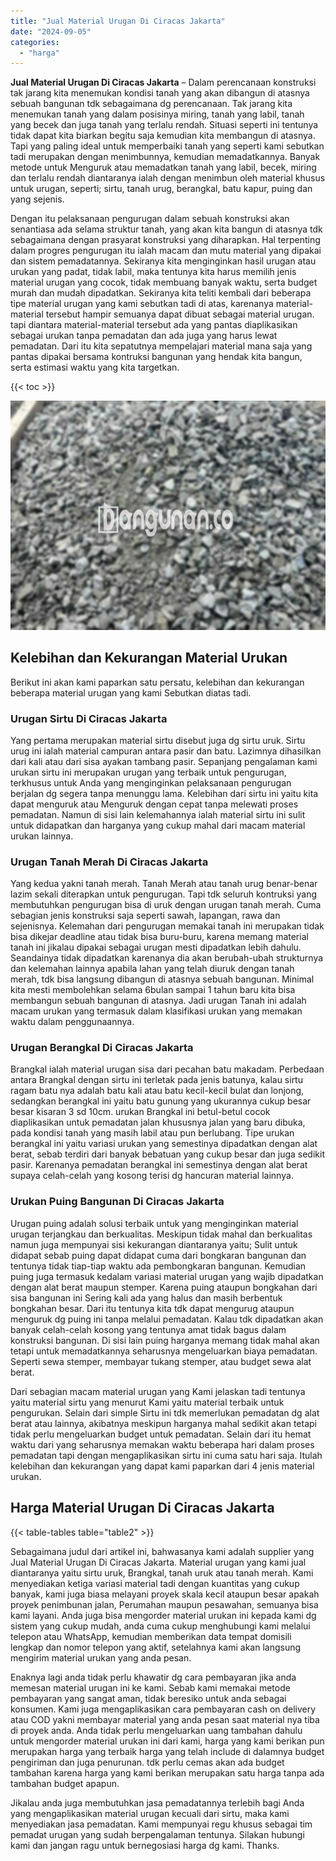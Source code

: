 ```yaml
---
title: "Jual Material Urugan Di Ciracas Jakarta"
date: "2024-09-05"
categories: 
  - "harga"
---
```


**Jual Material Urugan Di Ciracas Jakarta** – Dalam perencanaan konstruksi tak jarang kita menemukan kondisi tanah yang akan dibangun di atasnya sebuah bangunan tdk sebagaimana dg perencanaan. Tak jarang kita menemukan tanah yang dalam posisinya miring, tanah yang labil, tanah yang becek dan juga tanah yang terlalu rendah. Situasi seperti ini tentunya tidak dapat kita biarkan begitu saja kemudian kita membangun di atasnya. Tapi yang paling ideal untuk memperbaiki tanah yang seperti kami sebutkan tadi merupakan dengan menimbunnya, kemudian memadatkannya. Banyak metode untuk Menguruk atau memadatkan tanah yang labil, becek, miring dan terlalu rendah diantaranya ialah dengan menimbun oleh material khusus untuk urugan, seperti; sirtu, tanah urug, berangkal, batu kapur, puing dan yang sejenis.

Dengan itu pelaksanaan pengurugan dalam sebuah konstruksi akan senantiasa ada selama struktur tanah, yang akan kita bangun di atasnya tdk sebagaimana dengan prasyarat konstruksi yang diharapkan. Hal terpenting dalam progres pengurugan itu ialah macam dan mutu material yang dipakai dan sistem pemadatannya. Sekiranya kita menginginkan hasil urugan atau urukan yang padat, tidak labil, maka tentunya kita harus memilih jenis material urugan yang cocok, tidak membuang banyak waktu, serta budget murah dan mudah dipadatkan. Sekiranya kita teliti kembali dari beberapa tipe material urugan yang kami sebutkan tadi di atas, karenanya material-material tersebut hampir semuanya dapat dibuat sebagai material urugan. tapi diantara material-material tersebut ada yang pantas diaplikasikan sebagai urukan tanpa pemadatan dan ada juga yang harus lewat pemadatan. Dari itu kita sepatutnya mempelajari material mana saja yang pantas dipakai bersama kontruksi bangunan yang hendak kita bangun, serta estimasi waktu yang kita targetkan.

{{< toc >}}

![Jual Material Urugan Di Ciracas Jakarta](/images/jual-urugan-29.png)

## Kelebihan dan Kekurangan Material Urukan

Berikut ini akan kami paparkan satu persatu, kelebihan dan kekurangan beberapa material urugan yang kami Sebutkan diatas tadi.

### Urugan Sirtu Di Ciracas Jakarta

Yang pertama merupakan material sirtu disebut juga dg sirtu uruk. Sirtu urug ini ialah material campuran antara pasir dan batu. Lazimnya dihasilkan dari kali atau dari sisa ayakan tambang pasir. Sepanjang pengalaman kami urukan sirtu ini merupakan urugan yang terbaik untuk pengurugan, terkhusus untuk Anda yang menginginkan pelaksanaan pengurugan berjalan dg segera tanpa menunggu lama. Kelebihan dari sirtu ini yaitu kita dapat menguruk atau Menguruk dengan cepat tanpa melewati proses pemadatan. Namun di sisi lain kelemahannya ialah material sirtu ini sulit untuk didapatkan dan harganya yang cukup mahal dari macam material urukan lainnya.

### Urugan Tanah Merah Di Ciracas Jakarta

Yang kedua yakni tanah merah. Tanah Merah atau tanah urug benar-benar lazim sekali diterapkan untuk pengurugan. Tapi tdk seluruh kontruksi yang membutuhkan pengurugan bisa di uruk dengan urugan tanah merah. Cuma sebagian jenis konstruksi saja seperti sawah, lapangan, rawa dan sejenisnya. Kelemahan dari pengurugan memakai tanah ini merupakan tidak bisa dikejar deadline atau tidak bisa buru-buru, karena memang material tanah ini jikalau dipakai sebagai urugan mesti dipadatkan lebih dahulu. Seandainya tidak dipadatkan karenanya dia akan berubah-ubah strukturnya dan kelemahan lainnya apabila lahan yang telah diuruk dengan tanah merah, tdk bisa langsung dibangun di atasnya sebuah bangunan. Minimal kita mesti membolehkan selama 6bulan sampai 1 tahun baru kita bisa membangun sebuah bangunan di atasnya. Jadi urugan Tanah ini adalah macam urukan yang termasuk dalam klasifikasi urukan yang memakan waktu dalam penggunaannya.

### Urugan Berangkal Di Ciracas Jakarta

Brangkal ialah material urugan sisa dari pecahan batu makadam. Perbedaan antara Brangkal dengan sirtu ini terletak pada jenis batunya, kalau sirtu ragam batu nya adalah batu kali atau batu kecil-kecil bulat dan lonjong, sedangkan berangkal ini yaitu batu gunung yang ukurannya cukup besar besar kisaran 3 sd 10cm. urukan Brangkal ini betul-betul cocok diaplikasikan untuk pemadatan jalan khususnya jalan yang baru dibuka, pada kondisi tanah yang masih labil atau pun berlubang. Tipe urukan berangkal ini yaitu variasi urukan yang semestinya dipadatkan dengan alat berat, sebab terdiri dari banyak bebatuan yang cukup besar dan juga sedikit pasir. Karenanya pemadatan berangkal ini semestinya dengan alat berat supaya celah-celah yang kosong terisi dg hancuran material lainnya.

### Urukan Puing Bangunan Di Ciracas Jakarta

Urugan puing adalah solusi terbaik untuk yang menginginkan material urugan terjangkau dan berkualitas. Meskipun tidak mahal dan berkualitas namun juga mempunyai sisi kekurangan diantaranya yaitu; Sulit untuk didapat sebab puing dapat didapat cuma dari bongkaran bangunan dan tentunya tidak tiap-tiap waktu ada pembongkaran bangunan. Kemudian puing juga termasuk kedalam variasi material urugan yang wajib dipadatkan dengan alat berat maupun stemper. Karena puing ataupun bongkahan dari sisa bangunan ini Sering kali ada yang halus dan masih berbentuk bongkahan besar. Dari itu tentunya kita tdk dapat mengurug ataupun menguruk dg puing ini tanpa melalui pemadatan. Kalau tdk dipadatkan akan banyak celah-celah kosong yang tentunya amat tidak bagus dalam konstruksi bangunan. Di sisi lain puing harganya memang tidak mahal akan tetapi untuk memadatkannya seharusnya mengeluarkan biaya pemadatan. Seperti sewa stemper, membayar tukang stemper, atau budget sewa alat berat.

Dari sebagian macam material urugan yang Kami jelaskan tadi tentunya yaitu material sirtu yang menurut Kami yaitu material terbaik untuk pengurukan. Selain dari simple Sirtu ini tdk memerlukan pemadatan dg alat berat atau lainnya, akibatnya meskipun harganya mahal sedikit akan tetapi tidak perlu mengeluarkan budget untuk pemadatan. Selain dari itu hemat waktu dari yang seharusnya memakan waktu beberapa hari dalam proses pemadatan tapi dengan mengaplikasikan sirtu ini cuma satu hari saja. Itulah kelebihan dan kekurangan yang dapat kami paparkan dari 4 jenis material urukan.

## Harga Material Urugan Di Ciracas Jakarta

{{< table-tables table="table2" >}}

Sebagaimana judul dari artikel ini, bahwasanya kami adalah supplier yang Jual Material Urugan Di Ciracas Jakarta. Material urugan yang kami jual diantaranya yaitu sirtu uruk, Brangkal, tanah uruk atau tanah merah. Kami menyediakan ketiga variasi material tadi dengan kuantitas yang cukup banyak, kami juga biasa melayani proyek skala kecil ataupun besar apakah proyek penimbunan jalan, Perumahan maupun pesawahan, semuanya bisa kami layani. Anda juga bisa mengorder material urukan ini kepada kami dg sistem yang cukup mudah, anda cuma cukup menghubungi kami melalui telepon atau WhatsApp, kemudian memberikan data tempat domisili lengkap dan nomor telepon yang aktif, setelahnya kami akan langsung mengirim material urukan yang anda pesan.

Enaknya lagi anda tidak perlu khawatir dg cara pembayaran jika anda memesan material urugan ini ke kami. Sebab kami memakai metode pembayaran yang sangat aman, tidak beresiko untuk anda sebagai konsumen. Kami juga mengaplikasikan cara pembayaran cash on delivery atau COD yakni membayar material yang anda pesan saat material nya tiba di proyek anda. Anda tidak perlu mengeluarkan uang tambahan dahulu untuk mengorder material urukan ini dari kami, harga yang kami berikan pun merupakan harga yang terbaik harga yang telah include di dalamnya budget pengiriman dan juga penurunan. tdk perlu cemas akan ada budget tambahan karena harga yang kami berikan merupakan satu harga tanpa ada tambahan budget apapun.

Jikalau anda juga membutuhkan jasa pemadatannya terlebih bagi Anda yang mengaplikasikan material urugan kecuali dari sirtu, maka kami menyediakan jasa pemadatan. Kami mempunyai regu khusus sebagai tim pemadat urugan yang sudah berpengalaman tentunya. Silakan hubungi kami dan jangan ragu untuk bernegosiasi harga dg kami. Thanks.
